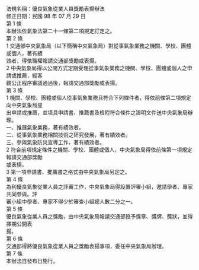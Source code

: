 法規名稱：優良氣象從業人員獎勵表揚辦法  
修正日期：民國 98 年 07 月 29 日  
第 1 條  
本辦法依氣象法第二十一條第二項規定訂定之。  
第 2 條  
1 交通部中央氣象局（以下簡稱中央氣象局）對從事氣象業務之機關、學校、團體或個人，著有績  
效者，得依職權報請交通部獎勵或表揚。  
2 中央氣象局得以公開方式定期受理從事氣象業務之機關、學校、團體或個人之申請或推薦，經客  
觀公正程序審議通過後，報請交通部獎勵或表揚。  
第 3 條  
1 機關、學校、團體或個人從事氣象業務且符合下列條件者，得依前條第二項規定向中央氣象局提  
出申請或推薦，並填具申請書、推薦書及檢附符合條件之證明文件送中央氣象局辦理。  
一、推展氣象業務，著有績效者。  
二、從事氣象業務相關技術之研究發展，著有績效者。  
三、參與氣象防災宣導工作，著有績效者。  
2 符合前項規定條件之機關、學校、團體或個人，中央氣象局得依前條第一項規定報請交通部獎勵  
或表揚。  
3 第一項申請書、推薦書之格式由中央氣象局另定之。  
第 4 條  
為利優良氣象從業人員之評審工作，中央氣象局得設置評審小組，邀請學者、專家共同參與。評  
審小組中學者、專家不得少於審查小組總人數二分之一。  
第 5 條  
優良氣象從業人員之獎勵，由中央氣象局報請交通部授予獎章、獎牌、獎狀，並得擇期公開表  
揚。  
第 6 條  
交通部得將優良氣象從業人員之獎勵表揚事項，委任中央氣象局辦理。  
第 7 條  
本辦法自發布日施行。  


